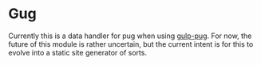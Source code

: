 # Gug

Currently this is a data handler for pug when using
[gulp-pug](https://www.npmjs.com/package/gulp-pug). For now, the future of this module is
rather uncertain, but the current intent is for this to evolve into a static site
generator of sorts.
